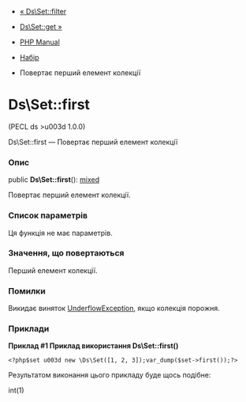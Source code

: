 - [« Ds\Set::filter](ds-set.filter.md)
- [Ds\Set::get »](ds-set.get.md)

- [PHP Manual](index.md)
- [Набір](class.ds-set.md)
- Повертає перший елемент колекції

# Ds\Set::first

(PECL ds \>u003d 1.0.0)

Ds\Set::first — Повертає перший елемент колекції

### Опис

public **Ds\Set::first**():
[mixed](language.types.declarations.md#language.types.declarations.mixed)

Повертає перший елемент колекції.

### Список параметрів

Ця функція не має параметрів.

### Значення, що повертаються

Перший елемент колекції.

### Помилки

Викидає виняток
[UnderflowException](class.underflowexception.md), якщо колекція
порожня.

### Приклади

**Приклад #1 Приклад використання **Ds\Set::first()****

` <?php$set u003d new \Ds\Set([1, 2, 3]);var_dump($set->first());?> `

Результатом виконання цього прикладу буде щось подібне:

int(1)
